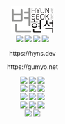 <div align="center">
<img src="img/image1.png" width="100px"></img>
<br>
<a href="https://instagram.com/hyun_seok_b" ><img src="https://www.instagram.com/static/images/ico/favicon.ico/36b3ee2d91ed.ico" width="22px"></a>
<a href="https://www.facebook.com/hyunsuk.byun.56"><img src="https://static.xx.fbcdn.net/rsrc.php/yD/r/d4ZIVX-5C-b.ico" width="22px"></a>
<a href="https://hbyun.tistory.com/"><img src="https://t1.daumcdn.net/tistory_admin/static/top/favicon_0630.ico" width="22px"></a>
<a href="mailto:gumyoincirno@gmail.com"><img src="https://ssl.gstatic.com/ui/v1/icons/mail/rfr/gmail.ico" width="22px"></a>
<p>https://hyns.dev</p>
<p>https://gumyo.net</p>
<img src="https://img.shields.io/badge/TypeScript-3178C6?style=flat&logo=TypeScript&logoColor=white" />
<img src="https://img.shields.io/badge/Javascript-F7DF1E?style=flat&logo=Javascript&logoColor=white" />
<img src="https://img.shields.io/badge/Java-ED8B00?style=flat&logo=java&logoColor=white">
<br>
<img src="https://img.shields.io/badge/React-61DAFB?style=flat&logo=React&logoColor=white" />
<img src="https://img.shields.io/badge/Vue-35495E?style=flat&logo=vue.js&logoColor=white">
<img src="https://img.shields.io/badge/Next-000000?style=flat&logo=Next.js&logoColor=white" />
<br>
<img src="https://img.shields.io/badge/SpringBoot-6DB33F?style=flat&logo=Springboot&logoColor=white" />
<img src="https://img.shields.io/badge/MySQL-4479A1?style=flat&logo=MySQL&logoColor=white" />
<img src="https://img.shields.io/badge/Docker-2496ED?style=flat&logo=Docker&logoColor=white" />
<br>
<img src="https://img.shields.io/badge/Cent%20OS_7-262577?style=flat&logo=centos&logoColor=white" />
<img src="https://img.shields.io/badge/Ubuntu-EEA000?style=flat&logo=ubuntu&logoColor=white">
<img src="https://img.shields.io/badge/Red%20Hat_9-EE0000?style=flat&logo=redhat&logoColor=white">
<br>
<img src="https://img.shields.io/badge/Amazon_Lightsail-232F3E?style=flat&logo=amazon-aws&logoColor=white">
<img src="https://img.shields.io/badge/Oracle_Cloud-F80000?style=flat&logo=oracle&logoColor=black">
</div>
